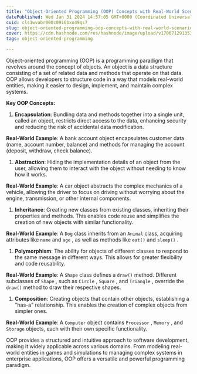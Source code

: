 ```yaml
---
title: "Object-Oriented Programming (OOP) Concepts with Real-World Scenarios"
datePublished: Wed Jan 31 2024 14:57:05 GMT+0000 (Coordinated Universal Time)
cuid: cls1wvabr000c09i6bxo49qs7
slug: object-oriented-programming-oop-concepts-with-real-world-scenarios
cover: https://cdn.hashnode.com/res/hashnode/image/upload/v1706712913535/70b8a791-783f-4075-9ec9-47afa3c56fdd.jpeg
tags: object-oriented-programming

---
```


Object-oriented programming (OOP) is a programming paradigm that revolves around the concept of objects. An object is a data structure consisting of a set of related data and methods that operate on that data. OOP allows developers to structure code in a way that models real-world entities, making it easier to design, implement, and maintain complex systems.

**Key OOP Concepts:**

1. **Encapsulation**: Bundling data and methods together into a single unit, called an object, restricts direct access to the data, enhancing security and reducing the risk of accidental data modification.
    

**Real-World Example**: A bank account object encapsulates customer data (name, account number, balance) and methods for managing the account (deposit, withdraw, check balance).

1. **Abstraction**: Hiding the implementation details of an object from the user, allowing them to interact with the object without needing to know how it works.
    

**Real-World Example**: A car object abstracts the complex mechanics of a vehicle, allowing the driver to focus on driving without worrying about the engine, transmission, or other internal components.

1. **Inheritance**: Creating new classes from existing classes, inheriting their properties and methods. This enables code reuse and simplifies the creation of new objects with similar functionality.
    

**Real-World Example**: A `Dog` class inherits from an `Animal` class, acquiring attributes like `name` and `age` , as well as methods like `eat()` and `sleep()` .

1. **Polymorphism**: The ability for objects of different classes to respond to the same message in different ways. This allows for greater flexibility and code reusability.
    

**Real-World Example**: A `Shape` class defines a `draw()` method. Different subclasses of `Shape` , such as `Circle` , `Square` , and `Triangle` , override the `draw()` method to draw their respective shapes.

1. **Composition**: Creating objects that contain other objects, establishing a "has-a" relationship. This enables the creation of complex objects from simpler ones.
    

**Real-World Example**: A `Computer` object contains `Processor` , `Memory` , and `Storage` objects, each with their own specific functionality.

OOP provides a structured and intuitive approach to software development, making it widely applicable across various domains. From modeling real-world entities in games and simulations to managing complex systems in enterprise applications, OOP offers a versatile and powerful programming paradigm.